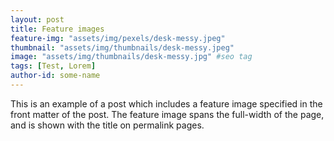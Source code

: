 ```yaml
---
layout: post
title: Feature images
feature-img: "assets/img/pexels/desk-messy.jpeg"
thumbnail: "assets/img/thumbnails/desk-messy.jpeg"
image: "assets/img/thumbnails/desk-messy.jpg" #seo tag
tags: [Test, Lorem]
author-id: some-name
---
```


This is an example of a post which includes a feature image specified in the front matter of the post. The feature image spans the full-width of the page, and is shown with the title on permalink pages.

